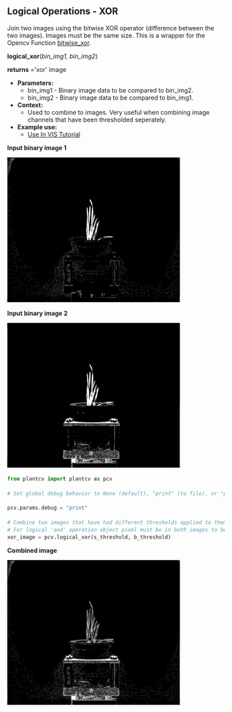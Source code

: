 ## Logical Operations - XOR

Join two images using the bitwise XOR operator (difference between the two images). Images must be the same size. 
This is a wrapper for the Opencv Function [bitwise_xor](https://docs.opencv.org/2.4/modules/core/doc/operations_on_arrays.html#bitwise-xor).  

**logical_xor**(*bin_img1, bin_img2*)

**returns** ='xor' image

- **Parameters:**
    - bin_img1 - Binary image data to be compared to bin_img2.
    - bin_img2 - Binary image data to be compared to bin_img1.
- **Context:**
    - Used to combine to images. Very useful when combining image channels that have been thresholded seperately.
- **Example use:**
    - [Use In VIS Tutorial](vis_tutorial.md)

**Input binary image 1**

![Screenshot](img/documentation_images/logical_xor/19_binary_threshold120_inv.png)

**Input binary image 2**

![Screenshot](img/documentation_images/logical_xor/20_binary_threshold50.png)

```python
from plantcv import plantcv as pcv

# Set global debug behavior to None (default), "print" (to file), or "plot" (Jupyter Notebooks or X11)

pcv.params.debug = "print"

# Combine two images that have had different thresholds applied to them.
# For logical 'and' operation object pixel must be in both images to be included in 'and' image.
xor_image = pcv.logical_xor(s_threshold, b_threshold)
```

**Combined image**

![Screenshot](img/documentation_images/logical_xor/21_xor_joined.png)
